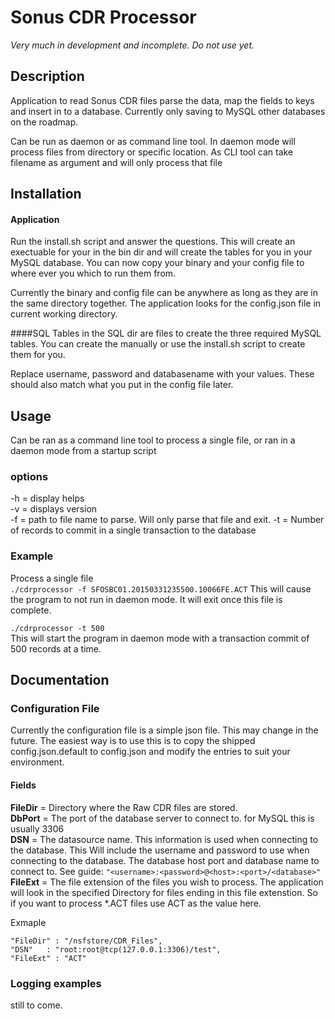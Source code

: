 
# Sonus CDR Processor
*Very much in development and incomplete. Do not use yet.*

## Description
Application to read Sonus CDR files parse the data, map the fields to keys and insert in to a database. 
Currently only saving to MySQL other databases on the roadmap.

Can be run as daemon or as command line tool. In daemon mode will process files from directory or specific location. As CLI tool can take filename as argument and will only process that file

## Installation
#### Application
Run the install.sh script and answer the questions. This will create an exectuable for your in the bin dir and will create the tables for you in your MySQL database. You can now copy your binary and your config file to where ever you which to run them from. 

Currently the binary and config file can be anywhere as long as they are in the same directory together. The application looks for the config.json file in current working directory.   

####SQL Tables
in the SQL dir are files to create the three required MySQL tables. You can create the manually or use the install.sh script to create them for you.

Replace username, password and databasename with your values. These should also match what you put in the config file later. 

## Usage  
Can be ran as a command line tool to process a single file, or ran in a daemon mode from a startup script

### options
-h = display helps  
-v  = displays version  
-f = path to file name to parse. Will only parse that file and exit. 
-t = Number of records to commit in a single transaction to the database

### Example  
Process a single file  
`./cdrprocessor -f SFOSBC01.20150331235500.10066FE.ACT`
This will cause the program to not run in daemon mode. It will exit once this file is complete.

`./cdrprocessor -t 500`  
This will start the program in daemon mode with a transaction commit of 500 records at a time.

## Documentation

### Configuration File
Currently the configuration file is a simple json file. This may change in the future. The easiest way is to use this is to copy the shipped config.json.default to config.json and modify the entries to suit your environment. 

#### Fields
__FileDir__  = Directory where the Raw CDR files are stored.  
__DbPort__ = The port of the database server to connect to. for MySQL this is usually 3306  
__DSN__ = The datasource name. This information is used when connecting to the database. This Will include the username and password to use when connecting to the database. The database host port and database name to connect to. See guide: `"<username>:<password>@<host>:<port>/<database>"`
__FileExt__ = The file extension of the files you wish to process. The application will look in the specified Directory for files ending in this file extenstion. So if you want to process *.ACT files use ACT as the value here. 


Exmaple  

    "FileDir" : "/nsfstore/CDR_Files",  
    "DSN"   : "root:root@tcp(127.0.0.1:3306)/test",
    "FileExt" : "ACT"

### Logging examples
still to come.


